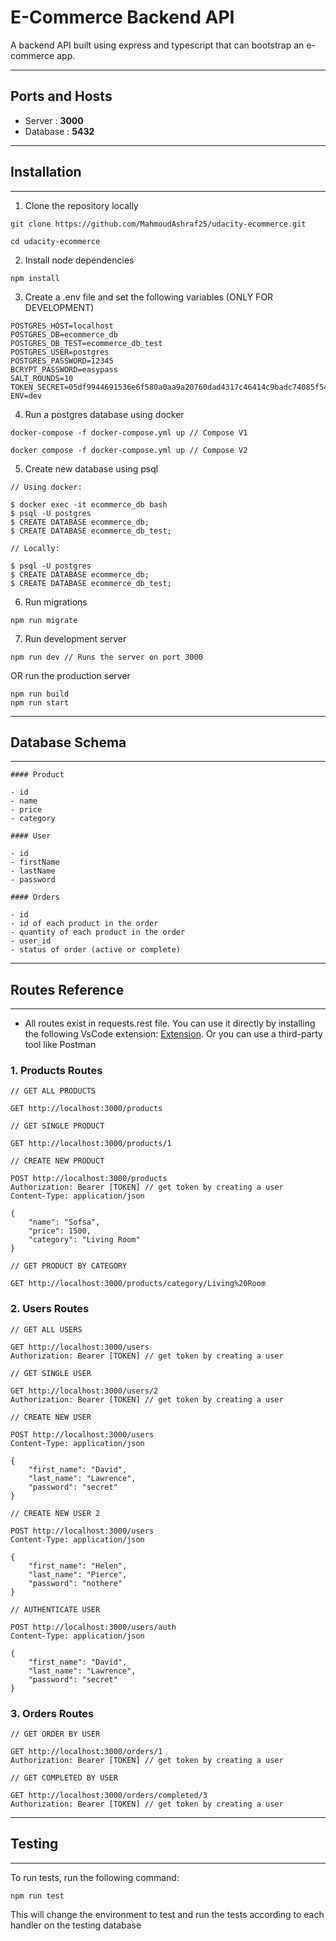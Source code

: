 # E-Commerce Backend API

A backend API built using express and typescript that can bootstrap an e-commerce app.

---

## Ports and Hosts

- Server : **3000**
- Database : **5432**

---

## Installation

---

1. Clone the repository locally

```
git clone https://github.com/MahmoudAshraf25/udacity-ecommerce.git

cd udacity-ecommerce
```

2. Install node dependencies

```
npm install
```

3. Create a .env file and set the following variables (ONLY FOR DEVELOPMENT)

```
POSTGRES_HOST=localhost
POSTGRES_DB=ecommerce_db
POSTGRES_DB_TEST=ecommerce_db_test
POSTGRES_USER=postgres
POSTGRES_PASSWORD=12345
BCRYPT_PASSWORD=easypass
SALT_ROUNDS=10
TOKEN_SECRET=05df9944691536e6f580a0aa9a20760dad4317c46414c9badc74085f54312626bfd12a9d22b24b8e4e0ca77fecb33c8d1b75c71d86fd7bebf832e5d8faec9118
ENV=dev
```

4. Run a postgres database using docker

```
docker-compose -f docker-compose.yml up // Compose V1

docker compose -f docker-compose.yml up // Compose V2
```

5. Create new database using psql

```
// Using docker:

$ docker exec -it ecommerce_db bash
$ psql -U postgres
$ CREATE DATABASE ecommerce_db;
$ CREATE DATABASE ecommerce_db_test;

// Locally:

$ psql -U postgres
$ CREATE DATABASE ecommerce_db;
$ CREATE DATABASE ecommerce_db_test;
```

6. Run migrations

```
npm run migrate
```

7. Run development server

```
npm run dev // Runs the server on port 3000
```

OR run the production server

```
npm run build
npm run start
```

---

## Database Schema

---

```
#### Product

- id
- name
- price
- category

#### User

- id
- firstName
- lastName
- password

#### Orders

- id
- id of each product in the order
- quantity of each product in the order
- user_id
- status of order (active or complete)
```

---

## Routes Reference

---

- All routes exist in requests.rest file. You can use it directly by installing the following VsCode extension: [Extension](https://marketplace.visualstudio.com/items?itemName=humao.rest-client). Or you can use a third-party tool like Postman

### 1. Products Routes

```
// GET ALL PRODUCTS

GET http://localhost:3000/products

// GET SINGLE PRODUCT

GET http://localhost:3000/products/1

// CREATE NEW PRODUCT

POST http://localhost:3000/products
Authorization: Bearer [TOKEN] // get token by creating a user
Content-Type: application/json

{
    "name": "Sofsa",
    "price": 1500,
    "category": "Living Room"
}

// GET PRODUCT BY CATEGORY

GET http://localhost:3000/products/category/Living%20Room
```

### 2. Users Routes

```
// GET ALL USERS

GET http://localhost:3000/users
Authorization: Bearer [TOKEN] // get token by creating a user

// GET SINGLE USER

GET http://localhost:3000/users/2
Authorization: Bearer [TOKEN] // get token by creating a user

// CREATE NEW USER

POST http://localhost:3000/users
Content-Type: application/json

{
    "first_name": "David",
    "last_name": "Lawrence",
    "password": "secret"
}

// CREATE NEW USER 2

POST http://localhost:3000/users
Content-Type: application/json

{
    "first_name": "Helen",
    "last_name": "Pierce",
    "password": "nothere"
}

// AUTHENTICATE USER

POST http://localhost:3000/users/auth
Content-Type: application/json

{
    "first_name": "David",
    "last_name": "Lawrence",
    "password": "secret"
}
```

### 3. Orders Routes

```
// GET ORDER BY USER

GET http://localhost:3000/orders/1
Authorization: Bearer [TOKEN] // get token by creating a user

// GET COMPLETED BY USER

GET http://localhost:3000/orders/completed/3
Authorization: Bearer [TOKEN] // get token by creating a user
```

---

## Testing

---

To run tests, run the following command:

```
npm run test
```

This will change the environment to test and run the tests according to each handler on the testing database
